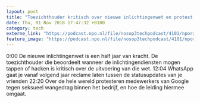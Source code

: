 ```yaml
---
layout: post
title: "Toezichthouder kritisch over nieuwe inlichtingenwet en protest tegen seksueel wangedrag bij Google"
date: Thu, 01 Nov 2018 17:47:32 +0100
category: tech
externe_link: "https://podcast.npo.nl/file/nosop3techpodcast/4101/nporadio1_nosop3techpodcast_20181101_toezichthouder-kritisch-over-nieuwe-inlichtingenwet-en-protest-tegen-seksueel-wangedrag-bij-google.mp3"
feature_image: "https://podcast.npo.nl/file/nosop3techpodcast/4101/nporadio1_nosop3techpodcast_20181101_toezichthouder-kritisch-over-nieuwe-inlichtingenwet-en-protest-tegen-seksueel-wangedrag-bij-google.mp3"
---
```


0:00 De nieuwe inlichtingenwet is een half jaar van kracht. De toezichthouder die beoordeelt wanneer de inlichtingendiensten mogen tappen of hacken is kritisch over de uitvoering van die wet.
12:04 WhatsApp gaat je vanaf volgend jaar reclame laten tussen de statusupdates van je vrienden
22:20 Over de hele wereld protesteren medewerkers van Google tegen seksueel wangedrag binnen het bedrijf, en hoe de leiding hiermee omgaat.<img src="http://feeds.feedburner.com/~r/nosop3-tech-podcast/~4/f1ZbZfwhRGg" height="1" width="1" alt=""/>
